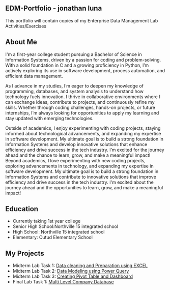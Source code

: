 ## EDM-Portfolio - jonathan luna
This portfolio will contain copies of my Enterprise Data Management Lab Activities/Exercises

## About Me
I'm a first-year college student pursuing a Bachelor of Science in Information Systems, driven by a passion for coding and problem-solving. With a solid foundation in C and a growing proficiency in Python, I’m actively exploring its use in software development, process automation, and efficient data management.  

As I advance in my studies, I’m eager to deepen my knowledge of programming, databases, and system analysis to understand how technology fuels innovation. I thrive in collaborative environments where I can exchange ideas, contribute to projects, and continuously refine my skills. Whether through coding challenges, hands-on projects, or future internships, I’m always looking for opportunities to apply my learning and stay updated with emerging technologies.  

Outside of academics, I enjoy experimenting with coding projects, staying informed about technological advancements, and expanding my expertise in software development. My ultimate goal is to build a strong foundation in Information Systems and develop innovative solutions that enhance efficiency and drive success in the tech industry. I’m excited for the journey ahead and the chance to learn, grow, and make a meaningful impact!
Beyond academics, I love experimenting with new coding projects, exploring advancements in technology, and expanding my expertise in software development. My ultimate goal is to build a strong foundation in Information Systems and contribute to innovative solutions that improve efficiency and drive success in the tech industry. I'm excited about the journey ahead and the opportunities to learn, grow, and make a meaningful impact!

## Education
- Currently taking 1st year college
- Senior High School:Northville 15 integrated school
- High School: Northville 15 integrated school 
- Elementary: Cutud Elementary School

## My Projects
- Midterm Lab Task 1: [Data cleaning and Preparation using EXCEL](midterm%20Lab%20Task%201)
- Midterm Lab Task 2: [Data Modeling using Power Query](Mid%20Term%20Lab%20Task%202)
- Midterm Lab Task 3: [Creating Pivot Table and Dashboard](midterm%20Lab%20Task%203)
- Final Lab Task 1: [Multi Level Company Database](Final%20Lab%20Task%202)
